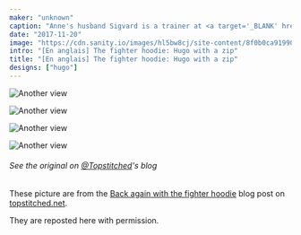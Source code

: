 ```yaml
---
maker: "unknown"
caption: "Anne's husband Sigvard is a trainer at <a target='_BLANK' href='http://fighter.org/'>the local kick boxing club</a>. Hence the name <em>fighter hoodie</em>"
date: "2017-11-20"
image: "https://cdn.sanity.io/images/hl5bw8cj/site-content/8f0b0ca919900145250b0af08401775198623eda-1001x1500.jpg"
intro: "[En anglais] The fighter hoodie: Hugo with a zip"
title: "[En anglais] The fighter hoodie: Hugo with a zip"
designs: ["hugo"]
---
```


![Another view](https://posts.freesewing.org/uploads/fighter_hoodie_1_69359b6e7d.jpg "Another view")

![Another view](2.jpg)

![Another view](3.jpg)

![Another view](4.jpg)

<Note>

###### See the original on [@Topstitched](/users/Topstitched)'s blog
These picture are from the [Back again with the fighter hoodie](http://www.topstitched.net/?p=1431) 
blog post on [topstitched.net](http://www.topstitched.net/).

They are reposted here with permission.

</Note>
